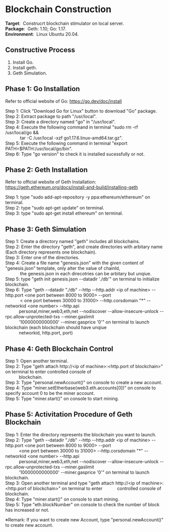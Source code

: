 # **Blockchain Construction**
**Target**:&nbsp; Construcrt blockchain stimulator on local server.  
**Package**:&nbsp; Geth: 1.10; Go: 1.17.  
**Environment**:&nbsp; Linux Ubuntu 20.04.
## **Constructive Process**
1. Install Go.  
2. Install geth.
3. Geth Simulation.
## **Phase 1: Go Installation**
Refer to official website of Go: https://go.dev/doc/install  
  
Step 1: Click "Download Go for Linux" button to download "Go" package.      
Step 2: Extract package to path "/usr/local".    
Step 3: Create a directory named "go" in "/usr/local".    
Step 4: Execute the following command in terminal "sudo rm -rf /usr/local/go &&  
&emsp; &emsp; &ensp; tar -C /usr/local -xzf go1.17.6.linux-amd64.tar.gz".  
Step 5: Execute the following command in terminal "export PATH=$PATH:/usr/local/go/bin".    
Step 6: Type "go version" to check it is installed sucessfully or not.     

## **Phase 2: Geth Installation**
Refer to official website of Geth Installation: https://geth.ethereum.org/docs/install-and-build/installing-geth 
  
Step 1: type "sudo add-apt-repository -y ppa:ethereum/ethereum" on terminal.  
Step 2: type "sudo apt-get update" on terminal.  
Step 3: type "sudo apt-get install ethereum" on terminal.

## **Phase 3: Geth Simulation**
Step 1: Create a directory named "geth" includes all blockchains.  
Step 2: Enter the directory "geth", and create directories with arbitary name (Each directory represents one blockchain).  
Step 3: Enter one of the directories.  
Step 4: Create a file name "genesis.json" with the given content of "genesis.json" template, only alter the value of chainId,    
&emsp; &emsp; &ensp; the genesis.json in each  direcotries can be arbitary but unqiue.  
Step 5: type "geth init genesis.json --datadir './db'" on terminal to initialize blockchain.  
Step 6: Type "geth --datadir "./db" --http --http.addr &lt;ip of machine&gt; --http.port &lt;one port between 8000 to 9000&gt; --port   
&emsp; &emsp; &ensp; &lt; one port between 30000 to 31000&gt; --http.corsdomain "*" --networkid &lt;one number&gt; --http.api  
&emsp; &emsp; &ensp;personal,miner,web3,eth,net --nodiscover --allow-insecure-unlock --rpc.allow-unprotected-txs --miner.gaslimit  
&emsp; &emsp; &ensp;'10000000000000' --miner.gasprice '0'" on terminal to launch blockchain (each blockchain should have unqiue  
&emsp; &emsp; &ensp;networkid, http.port, port)

## **Phase 4: Geth Blockchain Control**
Step 1: Open another terminal.  
Step 2: Type "geth attach http://&lt;ip of machine&gt;:&lt;http.port of blockchain&gt;" on terminal to enter controlled console of  
&emsp; &emsp; &ensp;blockchain.  
Step 3: Type "personal.newAccount()" on console to create a new account.  
Step 4: Type "miner.setEtherbase(web3.eth.accounts[0])" on console to specify account 0 to be the miner account.  
Step 5: Type "miner.start()" on console to start mining.

## **Phase 5: Activitation Procedure of Geth Blockchain** ##  
Step 1: Enter the directory represents the blockchain you want to launch.  
Step 2: Type "geth --datadir "./db" --http --http.addr &lt;ip of machine&gt; --http.port &lt;one port between 8000 to 9000&gt; --port  
&emsp; &emsp; &ensp;&lt;one port between 30000 to 31000&gt; --http.corsdomain "*" --networkid &lt;one number&gt; --http.api  
&emsp; &emsp; &ensp;personal,miner,web3,eth,net --nodiscover --allow-insecure-unlock --rpc.allow-unprotected-txs --miner.gaslimit  
&emsp; &emsp; &ensp;'10000000000000' --miner.gasprice '0'" on terminal to launch blockchain.  
Step 3: Open another terminal and type "geth attach http://&lt;ip of machine&gt;:&lt;http.port of blockchain&gt;" on terminal to enter   &emsp; &emsp; &ensp;controlled console of blockchain.    
Step 4: Type "miner.start()" on console to start mining.  
Step 5: Type "eth.blockNumber" on console to check the number of block has increased or not.
  
※Remark: If you want to create new Account, type "personal.newAccount()" to create new account.  
   

